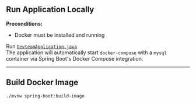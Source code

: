 ## Run Application Locally

**Preconditions:**
- Docker must be installed and running

Run [`DevteamApplication.java`](src/main/java/by/teachmeskills/devteam/DevteamApplication.java)  
The application will automatically start `docker-compose` with a `mysql` container via Spring Boot's Docker Compose integration.

---

## Build Docker Image

```bash
./mvnw spring-boot:build-image